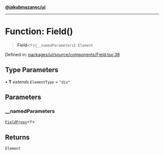 [**@jakubmazanec/ui**](../README.md)

---

# Function: Field()

> **Field**\<`T`\>(`__namedParameters`): `Element`

Defined in:
[packages/ui/source/components/Field.tsx:38](https://github.com/jakubmazanec/tools/blob/b70ba93afff7f67760159378262d2c0b19cfed9e/packages/ui/source/components/Field.tsx#L38)

## Type Parameters

• **T** _extends_ `ElementType` = `"div"`

## Parameters

### \_\_namedParameters

[`FieldProps`](../type-aliases/FieldProps.md)\<`T`\>

## Returns

`Element`
